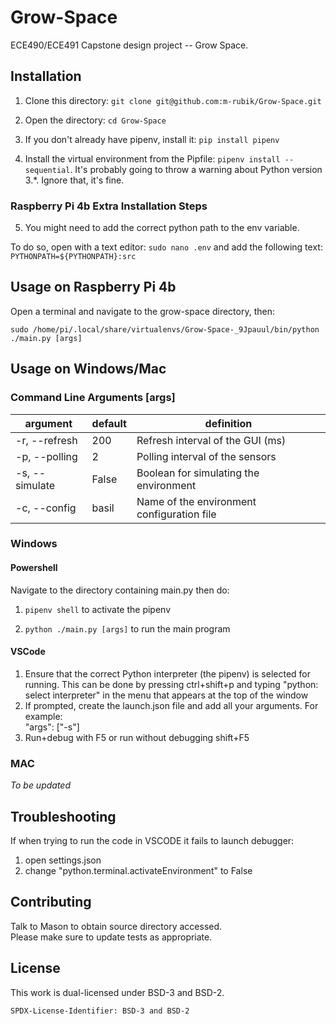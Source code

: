 # Grow-Space

ECE490/ECE491 Capstone design project -- Grow Space.

## Installation
1. Clone this directory:
```git clone git@github.com:m-rubik/Grow-Space.git```

2. Open the directory:
```cd Grow-Space```

3. If you don't already have pipenv, install it:
```pip install pipenv```

4. Install the virtual environment from the Pipfile:
```pipenv install --sequential```. It's probably going to throw a warning about Python version 3.*. Ignore that, it's fine.

### Raspberry Pi 4b Extra Installation Steps

5. You might need to add the correct python path to the env variable. 

To do so, open with a text editor: ```sudo nano .env``` and add the following text: ```PYTHONPATH=${PYTHONPATH}:src```

## Usage on Raspberry Pi 4b

Open a terminal and navigate to the grow-space directory, then:

```sudo /home/pi/.local/share/virtualenvs/Grow-Space-_9Jpauul/bin/python ./main.py [args]```

## Usage on Windows/Mac

### Command Line Arguments [args]

argument | default |definition
-------- | ------- | ----------
-r, --refresh| 200| Refresh interval of the GUI (ms)  
-p, --polling| 2| Polling interval of the sensors  
-s, --simulate| False| Boolean for simulating the environment  
-c, --config| basil|Name of the environment configuration file

### Windows
#### Powershell
Navigate to the directory containing main.py then do:

1. ```pipenv shell``` to activate the pipenv

2. ```python ./main.py [args]``` to run the main program

#### VSCode

1. Ensure that the correct Python interpreter (the pipenv) is selected for running. This can be done by pressing ctrl+shift+p and typing "python: select interpreter" in the menu that appears at the top of the window
2. If prompted, create the launch.json file and add all your arguments. For example:  
"args": ["-s"]
3. Run+debug with F5 or run without debugging shift+F5

### MAC

_To be updated_

## Troubleshooting
If when trying to run the code in VSCODE it fails to launch debugger:
1. open settings.json
2. change "python.terminal.activateEnvironment" to False

## Contributing
Talk to Mason to obtain source directory accessed.  
Please make sure to update tests as appropriate.

## License
This work is dual-licensed under BSD-3 and BSD-2.

`SPDX-License-Identifier: BSD-3 and BSD-2`